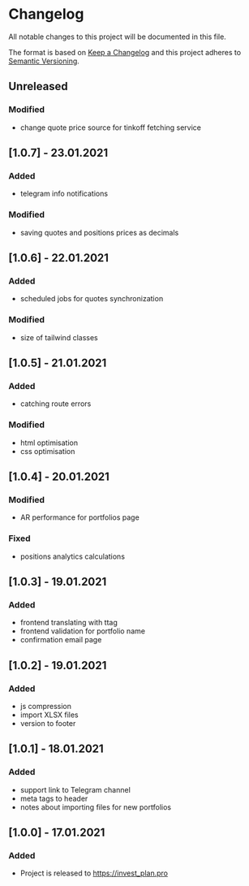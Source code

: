 # Changelog
All notable changes to this project will be documented in this file.

The format is based on [Keep a Changelog](http://keepachangelog.com/en/1.0.0/)
and this project adheres to [Semantic Versioning](http://semver.org/spec/v2.0.0.html).

## Unreleased
### Modified
- change quote price source for tinkoff fetching service

## [1.0.7] - 23.01.2021
### Added
- telegram info notifications

### Modified
- saving quotes and positions prices as decimals

## [1.0.6] - 22.01.2021
### Added
- scheduled jobs for quotes synchronization

### Modified
- size of tailwind classes

## [1.0.5] - 21.01.2021
### Added
- catching route errors

### Modified
- html optimisation
- css optimisation

## [1.0.4] - 20.01.2021
### Modified
- AR performance for portfolios page

### Fixed
- positions analytics calculations

## [1.0.3] - 19.01.2021
### Added
- frontend translating with ttag
- frontend validation for portfolio name
- confirmation email page

## [1.0.2] - 19.01.2021
### Added
- js compression
- import XLSX files
- version to footer

## [1.0.1] - 18.01.2021
### Added
- support link to Telegram channel
- meta tags to header
- notes about importing files for new portfolios

## [1.0.0] - 17.01.2021
### Added
- Project is released to https://invest_plan.pro
